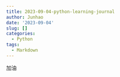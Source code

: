 ```yaml
---
title: 2023-09-04-python-learning-journal
author: Junhao
date: '2023-09-04'
slug: []
categories:
  - Python
tags:
  - Markdown
---
```

  加油